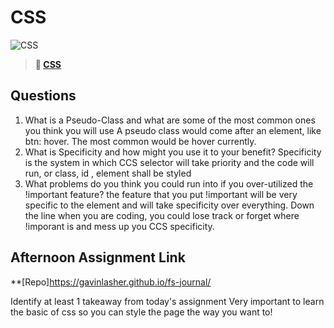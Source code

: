 # CSS

![CSS](https://bcw.blob.core.windows.net/public/cssUnit/1411879719053976)

> **📖 [CSS](https://codeworksacademy.com/fs-student-guide/resources/wk1/03-CSS)**

## Questions

1. What is a Pseudo-Class and what are some of the most common ones you think you will use
A pseudo class would come  after an element, like btn: hover. The most common would be  hover currently.
2. What is Specificity and how might you use it to your benefit?
Specificity is the system in which CCS selector will take priority and the code will run, or class, id , element shall be styled 
3. What problems do you think you could run into if you over-utilized the !important feature?
the feature that you put !important will be very specific to the element and will take specificity over everything. Down the line when you are coding, you could lose track or forget where  !imporant is and mess up you CCS specificity. 
## Afternoon Assignment Link

**[Repo]https://gavinlasher.github.io/fs-journal/

Identify at least 1 takeaway from today's assignment
Very important to learn the basic of css so you can style the page the way you want to!
